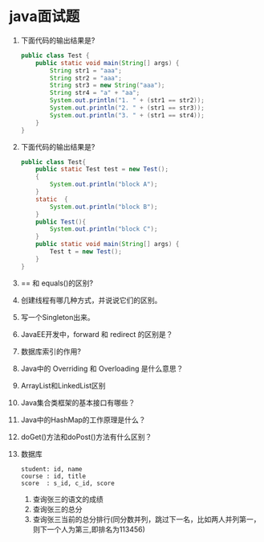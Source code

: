 # java面试题

1. 下面代码的输出结果是?

    ```java
    public class Test {
        public static void main(String[] args) {
            String str1 = "aaa";
            String str2 = "aaa";
            String str3 = new String("aaa");
            String str4 = "a" + "aa";
            System.out.println("1. " + (str1 == str2));
            System.out.println("2. " + (str1 == str3));
            System.out.println("3. " + (str1 == str4));
        }
    }
    ```

1. 下面代码的输出结果是?

    ```java
    public class Test{
        public static Test test = new Test();  
        {  
            System.out.println("block A");  
        }
        static  {  
            System.out.println("block B");  
        }  
        public Test(){
            System.out.println("block C"); 
        }
        public static void main(String[] args) {  
            Test t = new Test();       
        }  
    }
    ```

1. == 和 equals()的区别?

1. 创建线程有哪几种方式，并说说它们的区别。

1. 写一个Singleton出来。

1. JavaEE开发中，forward 和 redirect 的区别是？

1. 数据库索引的作用? 

1. Java中的 Overriding 和 Overloading 是什么意思？

1. ArrayList和LinkedList区别

1. Java集合类框架的基本接口有哪些？

1. Java中的HashMap的工作原理是什么？

1. doGet()方法和doPost()方法有什么区别？

1. 数据库

    ```
    student: id, name
    course : id, title
    score  : s_id, c_id, score
    ```

    1. 查询张三的语文的成绩
    1. 查询张三的总分
    1. 查询张三当前的总分排行(同分数并列，跳过下一名，比如两人并列第一，则下一个人为第三,即排名为113456)
